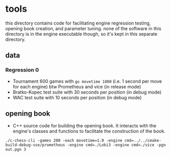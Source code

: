 tools
=====
this directory contains code for facilitating engine regression testing, opening book creation, and parameter tuning. 
none of the software in this directory is in the engine executable though, so it's kept in this separate directory.

data
----
### Regression 0
- Tournament 600 games with ```go movetime 1000``` (i.e. 1 second per move for each engine) btw Prometheus and vice 
(in release mode)
- Bratko-Kopec test suite with 30 seconds per position (in debug mode)
- WAC test suite with 10 seconds per position (in debug mode)

opening book
------------
- C++ source code for building the opening book. It interacts with the engine's classes and functions to facilitate the
construction of the book.

```shell
./c-chess-cli -games 200 -each movetime=1.0 -engine cmd=../../cmake-build-debug-sse/prometheus -engine cmd=./Loki3 -engine cmd=./vice -pgn out.pgn 3
```